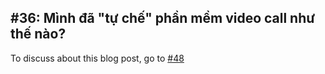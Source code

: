 ## #36: Mình đã "tự chế" phần mềm video call như thế nào? 

To discuss about this blog post, go to [#48](https://github.com/ngxson/blog-comments/issues/48)

<!-- {"issue":48} -->